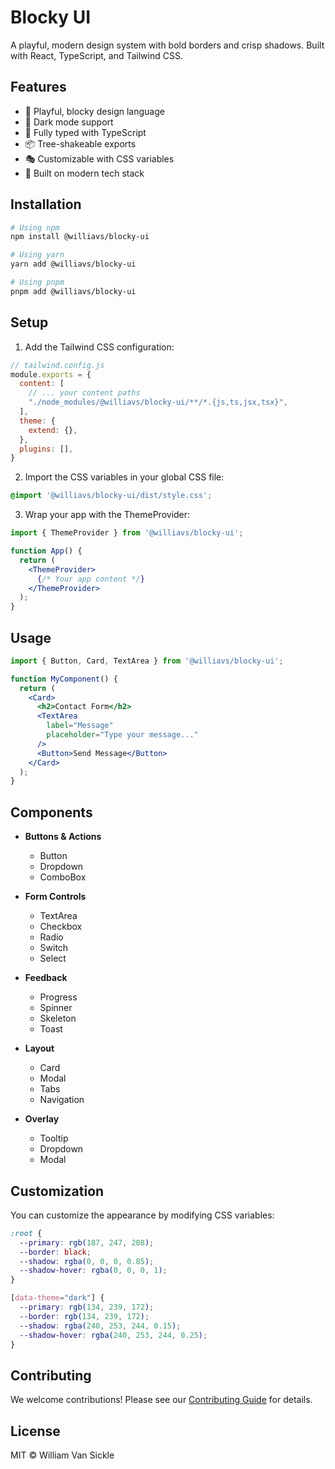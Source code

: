 # Blocky UI

A playful, modern design system with bold borders and crisp shadows. Built with React, TypeScript, and Tailwind CSS.

## Features

- 🎨 Playful, blocky design language
- 🌙 Dark mode support
- 🎯 Fully typed with TypeScript
- 📦 Tree-shakeable exports
- 🎭 Customizable with CSS variables
- 🚀 Built on modern tech stack

## Installation

```bash
# Using npm
npm install @williavs/blocky-ui

# Using yarn
yarn add @williavs/blocky-ui

# Using pnpm
pnpm add @williavs/blocky-ui
```

## Setup

1. Add the Tailwind CSS configuration:

```js
// tailwind.config.js
module.exports = {
  content: [
    // ... your content paths
    "./node_modules/@williavs/blocky-ui/**/*.{js,ts,jsx,tsx}",
  ],
  theme: {
    extend: {},
  },
  plugins: [],
}
```

2. Import the CSS variables in your global CSS file:

```css
@import '@williavs/blocky-ui/dist/style.css';
```

3. Wrap your app with the ThemeProvider:

```jsx
import { ThemeProvider } from '@williavs/blocky-ui';

function App() {
  return (
    <ThemeProvider>
      {/* Your app content */}
    </ThemeProvider>
  );
}
```

## Usage

```jsx
import { Button, Card, TextArea } from '@williavs/blocky-ui';

function MyComponent() {
  return (
    <Card>
      <h2>Contact Form</h2>
      <TextArea
        label="Message"
        placeholder="Type your message..."
      />
      <Button>Send Message</Button>
    </Card>
  );
}
```

## Components

- **Buttons & Actions**
  - Button
  - Dropdown
  - ComboBox

- **Form Controls**
  - TextArea
  - Checkbox
  - Radio
  - Switch
  - Select

- **Feedback**
  - Progress
  - Spinner
  - Skeleton
  - Toast

- **Layout**
  - Card
  - Modal
  - Tabs
  - Navigation

- **Overlay**
  - Tooltip
  - Dropdown
  - Modal

## Customization

You can customize the appearance by modifying CSS variables:

```css
:root {
  --primary: rgb(187, 247, 208);
  --border: black;
  --shadow: rgba(0, 0, 0, 0.85);
  --shadow-hover: rgba(0, 0, 0, 1);
}

[data-theme="dark"] {
  --primary: rgb(134, 239, 172);
  --border: rgb(134, 239, 172);
  --shadow: rgba(240, 253, 244, 0.15);
  --shadow-hover: rgba(240, 253, 244, 0.25);
}
```

## Contributing

We welcome contributions! Please see our [Contributing Guide](CONTRIBUTING.md) for details.

## License

MIT © William Van Sickle 